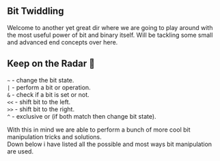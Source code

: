 ## Bit Twiddling
Welcome to another yet great dir where we are going to play around with the most useful power of bit and binary itself.
Will be tackling some small and advanced end concepts over here.

## Keep on the Radar 🤖
`~` - change the bit state.<br>
`|` - perform a bit or operation.<br>
`&` - check if a bit is set or not.<br>
`<<` - shift bit to the left.<br>
`>>` - shift bit to the right.<br>
`^` - exclusive or (if both match then change bit state).<br>

With this in mind we are able to perform a bunch of more cool bit manipulation tricks and solutions.<br>
Down below i have listed all the possible and most ways bit manipulation are used.
